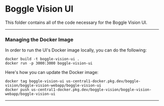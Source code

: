 # Boggle Vision UI
This folder contains all of the code necessary for the Boggle Vision UI. 

---
### Managing the Docker Image
In order to run the UI's Docker image locally, you can do the following: 

```
docker build -t boggle-vision-ui .
docker run -p 3000:3000 boggle-vision-ui
```

Here's how you can update the Docker image: 

```
docker tag boggle-vision-ui us-central1-docker.pkg.dev/boggle-vision/boggle-vision-webapp/boggle-vision-ui
docker push us-central1-docker.pkg.dev/boggle-vision/boggle-vision-webapp/boggle-vision-ui
``` 
 
---